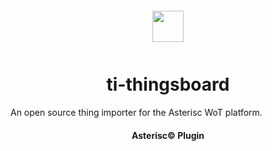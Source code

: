 <div align="center">
  <a href="https://asterisc.io" target="_blank" >
    <img height="50" src="src/assets/icon.svg" style="margin: 12px 0px">
  </a>

  <h1>ti-thingsboard</h1>
</div>

An open source thing importer for the Asterisc WoT platform.

<div align="center">
  <h4>Asterisc© Plugin</h4>
</div>
